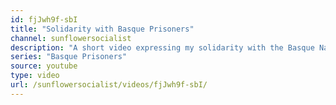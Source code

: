 ```yaml
---
id: fjJwh9f-sbI
title: "Solidarity with Basque Prisoners"
channel: sunflowersocialist
description: "A short video expressing my solidarity with the Basque National Liberation Liberation Movement Prisoners in Spain and France and calling for their immediate release. Please share widely"
series: "Basque Prisoners"
source: youtube
type: video
url: /sunflowersocialist/videos/fjJwh9f-sbI/
---
```

